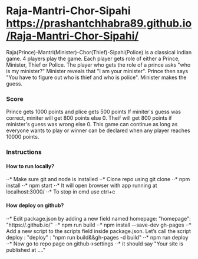 ﻿# Raja-Mantri-Chor-Sipahi https://prashantchhabra89.github.io/Raja-Mantri-Chor-Sipahi/
Raja(Prince)-Mantri(Minister)-Chor(Thief)-Sipahi(Police) is a classical indian game.
4 players play the game. Each player gets role of either a Prince, Minister, Thief or Police.
The player who gets the role of a prince asks "who is my minister?"
Minister reveals that "I am your minister".
Prince then says "You have to figure out who is thief and who is police".
Minister makes the guess.

### Score
Prince gets 1000 points and plice gets 500 points
If miniter's guess was correct, miniter will get 800 points else 0.
Theif will get 800 points if minister's guess was wrong else 0.
This game can continue as long as everyone wants to play or winner can be declared when any player reaches 10000 points.

### Instructions
#### How to run locally?
⋅⋅* Make sure git and node is installed
⋅⋅* Clone repo using git clone
⋅⋅* npm install
⋅⋅* npm start
⋅⋅* It will open browser with app running at localhost:3000/
⋅⋅* To stop in cmd use ctrl+c
#### How deploy on github?
⋅⋅* Edit package.json by adding a new field named homepage: "homepage": "https://<github-username>.github.io/<projectrepo>"
⋅⋅* npm run build
⋅⋅* npm install --save-dev gh-pages
⋅⋅* Add a new script to the scripts field inside package.json. Let’s call the script deploy : "deploy" : "npm run build&&gh-pages -d build"
⋅⋅* npm run deploy
⋅⋅* Now go to repo page on github->settings
⋅⋅* it should say "Your site is published at ...."

